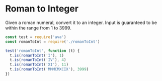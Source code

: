 # Roman to Integer

Given a roman numeral, convert it to an integer.
Input is guaranteed to be within the range from 1 to 3999.

```js
const test = require('ava')
const romanToInt = require('./romanToInt')

test('romanToInt', function (t) {
  t.is(romanToInt('I'), 1)
  t.is(romanToInt('IV'), 4)
  t.is(romanToInt('XI'), 11)
  t.is(romanToInt('MMMCMXCIX'), 3999)
})
```
